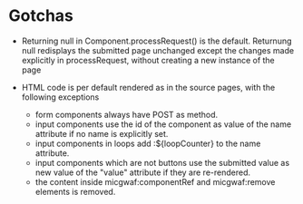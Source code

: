 Gotchas
=======

- Returning null in Component.processRequest() is the default. 
  Returnung null redisplays the submitted page unchanged except the changes made explicitly in processRequest,
  without creating a new instance of the page
  
- HTML code is per default rendered as in the source pages, with the following exceptions
  - form components always have POST as method.
  - input components use the id of the component as value of the name attribute if no name is explicitly set.
  - input components in loops add :${loopCounter} to the name attribute.
  - input components which are not buttons use the submitted value as new value of the "value" attribute
    if they are re-rendered.
  - the content inside micgwaf:componentRef and micgwaf:remove elements is removed.